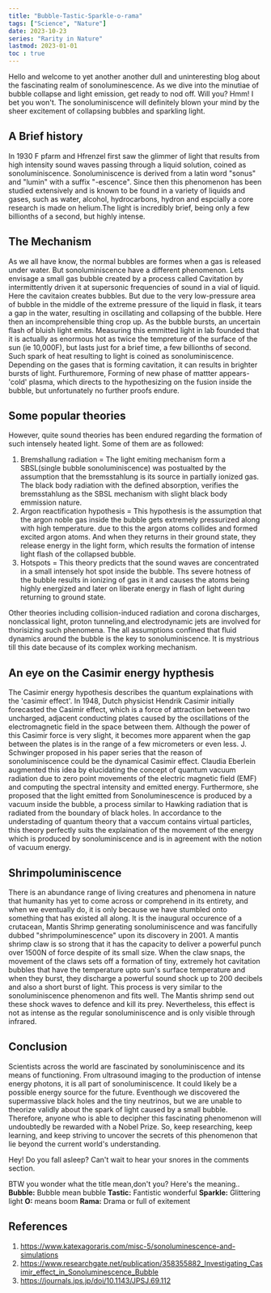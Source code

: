 ```yaml
---
title: "Bubble-Tastic-Sparkle-o-rama"
tags: ["Science", "Nature"]
date: 2023-10-23
series: "Rarity in Nature"
lastmod: 2023-01-01
toc : true
---
```


Hello and welcome to yet another another dull and uninteresting blog about the fascinating realm of sonoluminescence. 
As we dive into the minutiae of bubble collapse and light emission, get ready to nod off. Will you?
Hmm! I bet you won't.
The sonoluminiscence will definitely blown your mind by the sheer excitement of collapsing bubbles and sparkling light.

## A Brief history
In 1930 F pfarm and Hfrenzel first saw the glimmer of light that results from high intensity sound waves passing through a 
liquid solution, coined as sonoluminiscence. Sonoluminiscence is derived from a latin word "sonus" and "lumin" with a suffix "-escence".
Since then this phenomenon has been studied extensively and is known to be found in a variety of liquids and gases,
such as water, alcohol, hydrocarbons, hydron and espcially a core research is made on helium.The light is incredibly brief, being only
a few billionths of a second, but highly intense.

## The Mechanism
As we all have know, the normal bubbles are formes when a gas is released under water. But sonoluminiscence have a different phenomenon.
Lets envisage a small gas bubble created by a process called Cavitation by intermittently driven it at 
supersonic frequencies of sound in a vial of liquid. 
Here the cavitaion creates bubbles. But due to the very low-pressure area of bubble in the middle of the extreme pressure of the liquid in flask, 
it tears a gap in the water, resulting in oscillating and collapsing of the bubble. Here then an incomprehensible thing crop up. 
As the bubble bursts, an uncertain flash of bluish
light emits. Measuring this emmitted light in lab founded that it is actually as enormous hot as twice the tempreture of the surface of
the sun (ie 10,000F), but lasts just for a brief time, a few billionths of second. Such spark of heat resulting to light is coined as 
sonoluminiscence. Depending on the gases that is forming cavitation, it can results in brighter bursts of light.
Furthuremore, Forming of new phase of mattter appears-'cold' plasma, which directs to the hypothesizing on the fusion inside the bubble, 
but unfortunately no further proofs endure. 

## Some popular theories
However, quite sound theories has been endured regarding the formation of such intensely heated light. Some of them are as followed:
1. Bremshallung radiation
   = The light emiting mechanism form a SBSL(single bubble sonoluminiscence) was postualted by the assumption that the bremsstahlung
is its source in partially ionized gas. The black body radiation with the defined absorption, verifies the bremsstahlung as the SBSL
mechanism with slight black body emmission nature.
2. Argon reactification hypothesis
   = This hypothesis is the assumption that the argon noble gas inside the bubble gets extremely pressurized along with high temperature.
due to this the argon atoms collides and formed excited argon atoms. And when they returns in their ground state, they release energy 
in the light form, which results the formation of intense light flash of the collapsed bubble.
3. Hotspots
   =  This theory predicts that the sound waves are concentrated in a small intensely hot spot inside the bubble. Ths severe hotness
of the bubble results in ionizing of gas in it and causes the atoms being highly energized and later on liberate energy in flash of light
during returning to ground state.

Other theories including collision-induced radiation and corona discharges, nonclassical light, proton tunneling,and electrodynamic jets 
are involved for thorisizing such phenomena. The all assumptions confined that fluid dynamics around the bubble is the key to 
sonoluminiscence. It is mystrious till this date because of its complex working mechanism.

## An eye on the Casimir energy hypthesis
The Casimir energy hypothesis describes the quantum explainations with the 'casimir effect'. In 1948, Dutch physicist Hendrik Casimir 
initially forecasted the Casimir effect, which is a force of attraction between two uncharged, adjacent conducting plates caused by the 
oscillations of the electromagnetic field in the space between them. Although the power of this Casimir force is very slight, it becomes 
more apparent when the gap between the plates is in the range of a few micrometers or even less. J. Schwinger proposed in his paper series
that the reason of sonoluminiscence could be the dynamical Casimir effect. Claudia Eberlein augmented this idea by elucidating the 
concept of quantum vacuum radiation due to zero point movements of the electric magnetic field (EMF) and computing the spectral intensity 
and emitted energy. Furthermore, she proposed that the light emitted from Sonoluminescence is produced by a vacuum inside the bubble, 
a process similar to Hawking radiation that is radiated from the boundary of black holes. In accordance to the understading of quantum 
theory that a vaccum contains virtual particles, this theory perfectly suits the explaination of the movement of the energy which is 
produced by sonoluminiscence and is in agreement with the notion of vacuum energy.


## Shrimpoluminiscence
There is an abundance range of living creatures and phenomena in nature that humanity has yet to come across or comprehend in its 
entirety, and when we eventually do, it is only because we have stumbled onto something that has existed all along.
It is the inaugural occurence of a crutacean, Mantis Shrimp generating sonoluminiscence and was fancifully dubbed "shrimpoluminescence" 
upon its discovery in 2001. 
A mantis shrimp claw is so strong that it has the capacity to deliver a powerful punch over 1500N of force despite of its small size.
When the claw snaps, the movement of the claws sets off a formation of tiny, extremely hot cavitation bubbles that have the temperature 
upto sun's surface temperature and when they burst, they discharge a powerful sound shock up to 200 decibels and also a short burst of light. 
This process is very similar to the sonoluminiscence phenomenon and fits well. The Mantis shrimp send out these shock waves to defence and
kill its prey.
Nevertheless, this effect is not as intense as the regular 
sonoluminiscence and is only visible through infrared.

## Conclusion
Scientists across the world are fascinated by sonoluminiscence and its means of functioning. From ultrasound imaging to the production 
of intense energy photons, it is all part of sonoluminiscence. It could likely be a possible energy source for the future. Eventhough we 
discovered the supermassive black holes and the tiny neutrinos, but we are unable to theorize validly about the spark of light caused by 
a small bubble.
Therefore, anyone who is able to decipher this fascinating phenomenon will undoubtedly be rewarded with a Nobel Prize. 
So, keep researching, keep learning, and keep striving to uncover the secrets of this phenomenon that lie beyond the current world's 
understanding.

Hey! Do you fall asleep? 
Can't wait to hear your snores in the comments section.


BTW you wonder what the title mean,don't you? Here's the meaning..
<b>Bubble:</b> Bubble mean bubble
<b>Tastic:</b> Fantistic wonderful
<b>Sparkle:</b> Glittering light
<b>O:</b> means boom
<b>Rama:</b> Drama or full of exitement


## References
1. https://www.katexagoraris.com/misc-5/sonoluminescence-and-simulations
2. https://www.researchgate.net/publication/358355882_Investigating_Casimir_effect_in_Sonoluminescence_Bubble
3. https://journals.jps.jp/doi/10.1143/JPSJ.69.112 

